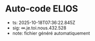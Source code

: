 # Auto-code ELIOS
- ts: 2025-10-18T07:36:22.845Z
- sig: ∞.je.toi.nous.432.528
- note: fichier généré automatiquement